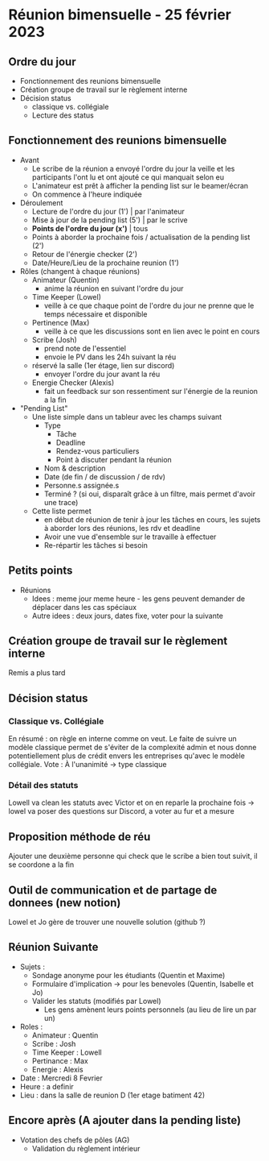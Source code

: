 # Réunion bimensuelle - 25 février 2023

## Ordre du jour
- Fonctionnement des reunions bimensuelle
- Création groupe de travail sur le règlement interne
- Décision status 
	- classique vs. collégiale
	- Lecture des status

## Fonctionnement des reunions bimensuelle
- Avant
	- Le scribe de la réunion a envoyé l'ordre du jour la veille et les participants l'ont lu et ont ajouté ce qui manquait selon eu
	- L'animateur est prêt à afficher la pending list sur le beamer/écran
	- On commence à l'heure indiquée
- Déroulement
	- Lecture de l'ordre du jour (1') | par l'animateur
	- Mise à jour de la pending list (5') | par le scrive
	- **Points de l'ordre du jour (x')** | tous
	- Points à aborder la prochaine fois / actualisation de la pending list (2')
	- Retour de l'énergie checker (2')
	- Date/Heure/Lieu de la prochaine reunion (1')
- Rôles (changent à chaque réunions)
	- Animateur (Quentin)
		- anime la réunion en suivant l'ordre du jour
	- Time Keeper (Lowel)
		- veille à ce que chaque point de l'ordre du jour ne prenne que le temps nécessaire et disponible
	- Pertinence (Max)		
		- veille à ce que les discussions sont en lien avec le point en cours
	- Scribe (Josh)
		- prend note de l'essentiel
		- envoie le PV dans les 24h suivant la réu
	- réservé la salle (1er étage, lien sur discord)
		- envoyer l'ordre du jour avant la réu
	- Energie Checker (Alexis)
		- fait un feedback sur son ressentiment sur l'énergie de la reunion a la fin
- "Pending List" 
	- Une liste simple dans un tableur avec les champs suivant
		- Type
			- Tâche
			- Deadline
			- Rendez-vous particuliers
			- Point à discuter pendant la réunion
		- Nom & description
		- Date (de fin / de discussion / de rdv)
		- Personne.s assignée.s
		- Terminé ? (si oui, disparaît grâce à un filtre, mais permet d'avoir une trace)
	- Cette liste permet
		- en début de réunion de tenir à jour les tâches en cours, les sujets à aborder lors des réunions, les rdv et deadline
		- Avoir une vue d'ensemble sur le travaille à effectuer
		- Re-répartir les tâches si besoin

## Petits points
- Réunions
	- Idees : meme jour meme heure - les gens peuvent demander de déplacer dans les cas spéciaux
	- Autre idees : deux jours, dates fixe, voter pour la suivante

## Création groupe de travail sur le règlement interne
Remis a plus tard

## Décision status 
### Classique vs. Collégiale
En résumé : on règle en interne comme on veut. Le faite de suivre un modèle classique permet de s'éviter de la complexité admin et nous donne potentiellement plus de crédit envers les entreprises qu'avec le modèle collégiale.
Vote : À l'unanimité -> type classique

### Détail des statuts
Lowell va clean les statuts avec Victor et on en reparle la prochaine fois
-> lowel va poser des questions sur Discord, a voter au fur et a mesure

## Proposition méthode de réu
Ajouter une deuxième personne qui check que le scribe a bien tout suivit, il se coordone a la fin

## Outil de communication et de partage de donnees (new notion)
Lowel et Jo gère de trouver une nouvelle solution (github ?)

## Réunion Suivante
- Sujets :
	- Sondage anonyme pour les étudiants (Quentin et Maxime)
	- Formulaire d'implication -> pour les benevoles (Quentin, Isabelle et Jo)
	- Valider les statuts (modifiés par Lowel)
		- Les gens amènent leurs points personnels (au lieu de lire un par un)
- Roles :
    - Animateur : Quentin
    - Scribe : Josh
    - Time Keeper : Lowell
    - Pertinance : Max
    - Energie : Alexis
- Date : Mercredi 8 Fevrier 
- Heure : a definir
- Lieu : dans la salle de reunion D (1er etage batiment 42)

## Encore après (A ajouter dans la pending liste)
- Votation des chefs de pôles (AG)
	- Validation du règlement intérieur
